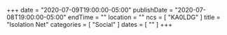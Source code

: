 +++
date = "2020-07-09T19:00:00-05:00"
publishDate = "2020-07-08T19:00:00-05:00"
endTime = ""
location = ""
ncs = [ "KA0LDG" ]
title = "Isolation Net"
categories = [ "Social" ]
dates = [ "" ]
+++
